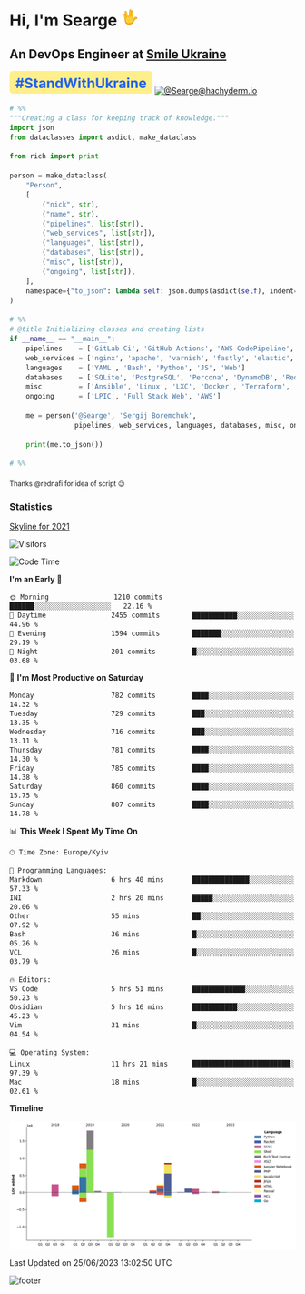 # Hi, I'm Searge <img src="images/vulcan.webp" style="display: inline-block; margin: 0; height: 2rem" alt="Vulcan salute" />

## An DevOps Engineer at [Smile Ukraine](https://smile-ukraine.com/en)

[![Stand With Ukraine](https://raw.githubusercontent.com/vshymanskyy/StandWithUkraine/main/badges/StandWithUkraine.svg)](https://stand-with-ukraine.pp.ua)
<a rel="me" href="https://hachyderm.io/@Searge">![@Searge@hachyderm.io](https://img.shields.io/badge/-@Searge-%232B90D9?logo=mastodon&logoColor=white)</a>

```python
# %%
"""Creating a class for keeping track of knowledge."""
import json
from dataclasses import asdict, make_dataclass

from rich import print

person = make_dataclass(
    "Person",
    [
        ("nick", str),
        ("name", str),
        ("pipelines", list[str]),
        ("web_services", list[str]),
        ("languages", list[str]),
        ("databases", list[str]),
        ("misc", list[str]),
        ("ongoing", list[str]),
    ],
    namespace={"to_json": lambda self: json.dumps(asdict(self), indent=4)},
)

# %%
# @title Initializing classes and creating lists
if __name__ == "__main__":
    pipelines    = ['GitLab Ci', 'GitHub Actions', 'AWS CodePipeline', 'Jenkins']
    web_services = ['nginx', 'apache', 'varnish', 'fastly', 'elastic', 'solr']
    languages    = ['YAML', 'Bash', 'Python', 'JS', 'Web']
    databases    = ['SQLite', 'PostgreSQL', 'Percona', 'DynamoDB', 'Redis']
    misc         = ['Ansible', 'Linux', 'LXC', 'Docker', 'Terraform', 'AWS']
    ongoing      = ['LPIC', 'Full Stack Web', 'AWS']

    me = person('@Searge', 'Sergij Boremchuk',
                pipelines, web_services, languages, databases, misc, ongoing)

    print(me.to_json())

# %%

```

<sub>Thanks @rednafi for idea of script :wink:</sub>

### Statistics

[Skyline for 2021](https://skyline.github.com/Searge/2021)

![Visitors](https://komarev.com/ghpvc/?username=searge&label=Profile%20views&color=0e75b6&style=flat) 
<!--START_SECTION:waka-->
![Code Time](http://img.shields.io/badge/Code%20Time-2%2C097%20hrs%2043%20mins-blue)

**I'm an Early 🐤** 

```text
🌞 Morning                1210 commits        ██████░░░░░░░░░░░░░░░░░░░   22.16 % 
🌆 Daytime                2455 commits        ███████████░░░░░░░░░░░░░░   44.96 % 
🌃 Evening                1594 commits        ███████░░░░░░░░░░░░░░░░░░   29.19 % 
🌙 Night                  201 commits         █░░░░░░░░░░░░░░░░░░░░░░░░   03.68 % 
```
📅 **I'm Most Productive on Saturday** 

```text
Monday                   782 commits         ████░░░░░░░░░░░░░░░░░░░░░   14.32 % 
Tuesday                  729 commits         ███░░░░░░░░░░░░░░░░░░░░░░   13.35 % 
Wednesday                716 commits         ███░░░░░░░░░░░░░░░░░░░░░░   13.11 % 
Thursday                 781 commits         ████░░░░░░░░░░░░░░░░░░░░░   14.30 % 
Friday                   785 commits         ████░░░░░░░░░░░░░░░░░░░░░   14.38 % 
Saturday                 860 commits         ████░░░░░░░░░░░░░░░░░░░░░   15.75 % 
Sunday                   807 commits         ████░░░░░░░░░░░░░░░░░░░░░   14.78 % 
```


📊 **This Week I Spent My Time On** 

```text
🕑︎ Time Zone: Europe/Kyiv

💬 Programming Languages: 
Markdown                 6 hrs 40 mins       ██████████████░░░░░░░░░░░   57.33 % 
INI                      2 hrs 20 mins       █████░░░░░░░░░░░░░░░░░░░░   20.06 % 
Other                    55 mins             ██░░░░░░░░░░░░░░░░░░░░░░░   07.92 % 
Bash                     36 mins             █░░░░░░░░░░░░░░░░░░░░░░░░   05.26 % 
VCL                      26 mins             █░░░░░░░░░░░░░░░░░░░░░░░░   03.79 % 

🔥 Editors: 
VS Code                  5 hrs 51 mins       █████████████░░░░░░░░░░░░   50.23 % 
Obsidian                 5 hrs 16 mins       ███████████░░░░░░░░░░░░░░   45.23 % 
Vim                      31 mins             █░░░░░░░░░░░░░░░░░░░░░░░░   04.54 % 

💻 Operating System: 
Linux                    11 hrs 21 mins      ████████████████████████░   97.39 % 
Mac                      18 mins             █░░░░░░░░░░░░░░░░░░░░░░░░   02.61 % 
```

**Timeline**

![Lines of Code chart](https://raw.githubusercontent.com/Searge/Searge/main/assets/bar_graph.png)


 Last Updated on 25/06/2023 13:02:50 UTC
<!--END_SECTION:waka-->

![footer](https://capsule-render.vercel.app/api?type=waving&color=gradient&customColorList=14,21&height=82&section=footer)
